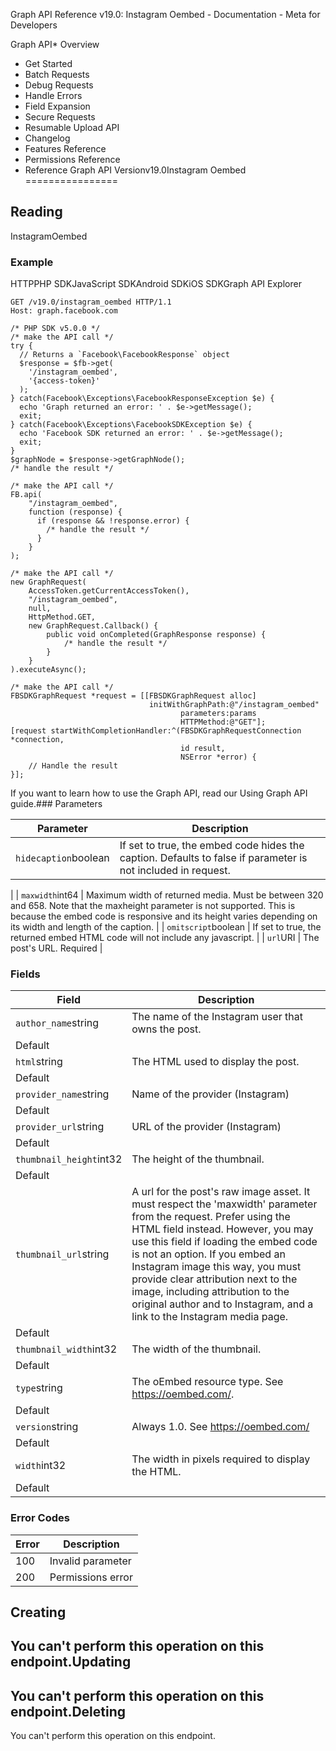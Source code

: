 
Graph API Reference v19.0: Instagram Oembed - Documentation - Meta for Developers











Graph API* Overview
* Get Started
* Batch Requests
* Debug Requests
* Handle Errors
* Field Expansion
* Secure Requests
* Resumable Upload API
* Changelog
* Features Reference
* Permissions Reference
* Reference
Graph API Versionv19.0Instagram Oembed
================

Reading
-------

InstagramOembed


### Example

HTTPPHP SDKJavaScript SDKAndroid SDKiOS SDKGraph API Explorer
```
GET /v19.0/instagram_oembed HTTP/1.1
Host: graph.facebook.com
```

```
/* PHP SDK v5.0.0 */
/* make the API call */
try {
  // Returns a `Facebook\FacebookResponse` object
  $response = $fb->get(
    '/instagram_oembed',
    '{access-token}'
  );
} catch(Facebook\Exceptions\FacebookResponseException $e) {
  echo 'Graph returned an error: ' . $e->getMessage();
  exit;
} catch(Facebook\Exceptions\FacebookSDKException $e) {
  echo 'Facebook SDK returned an error: ' . $e->getMessage();
  exit;
}
$graphNode = $response->getGraphNode();
/* handle the result */
```

```
/* make the API call */
FB.api(
    "/instagram_oembed",
    function (response) {
      if (response && !response.error) {
        /* handle the result */
      }
    }
);
```

```
/* make the API call */
new GraphRequest(
    AccessToken.getCurrentAccessToken(),
    "/instagram_oembed",
    null,
    HttpMethod.GET,
    new GraphRequest.Callback() {
        public void onCompleted(GraphResponse response) {
            /* handle the result */
        }
    }
).executeAsync();
```

```
/* make the API call */
FBSDKGraphRequest *request = [[FBSDKGraphRequest alloc]
                               initWithGraphPath:@"/instagram_oembed"
                                      parameters:params
                                      HTTPMethod:@"GET"];
[request startWithCompletionHandler:^(FBSDKGraphRequestConnection *connection,
                                      id result,
                                      NSError *error) {
    // Handle the result
}];
```
If you want to learn how to use the Graph API, read our Using Graph API guide.### Parameters



| Parameter | Description |
| --- | --- |
| `hidecaption`boolean | If set to true, the embed code hides the caption. Defaults to false if parameter is not included in request.
 |
| `maxwidth`int64 | Maximum width of returned media. Must be between 320 and 658. Note that the maxheight parameter is not supported. This is because the embed code is responsive and its height varies depending on its width and length of the caption.
 |
| `omitscript`boolean | If set to true, the returned embed HTML code will not include any javascript.
 |
| `url`URI | The post's URL.
Required |

### Fields



| Field | Description |
| --- | --- |
| `author_name`string | The name of the Instagram user that owns the post.
Default |
| `html`string | The HTML used to display the post.
Default |
| `provider_name`string | Name of the provider (Instagram)
Default |
| `provider_url`string | URL of the provider (Instagram)
Default |
| `thumbnail_height`int32 | The height of the thumbnail.
Default |
| `thumbnail_url`string | A url for the post's raw image asset. It must respect the 'maxwidth' parameter from the request. Prefer using the HTML field instead. However, you may use this field if loading the embed code is not an option. If you embed an Instagram image this way, you must provide clear attribution next to the image, including attribution to the original author and to Instagram, and a link to the Instagram media page.
Default |
| `thumbnail_width`int32 | The width of the thumbnail.
Default |
| `type`string | The oEmbed resource type. See https://oembed.com/.
Default |
| `version`string | Always 1.0. See https://oembed.com/
Default |
| `width`int32 | The width in pixels required to display the HTML.
Default |

### Error Codes



| Error | Description |
| --- | --- |
| 100 | Invalid parameter |
| 200 | Permissions error |

Creating
--------

You can't perform this operation on this endpoint.Updating
--------

You can't perform this operation on this endpoint.Deleting
--------

You can't perform this operation on this endpoint.
































